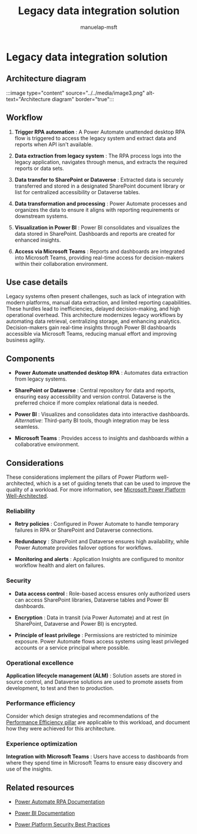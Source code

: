﻿---
title: Legacy data integration solution
description: Learn how to integrate legacy data with modern platforms using Power Automate, SharePoint, Dataverse, Power BI, and Microsoft Teams. 
author: manuelap-msft
ms.subservice: guidance
ms.topic: conceptual
ms.date: 02/05/2025
ms.author: manuelap
ms.reviewer: pankajsharma2087
contributors: 
  - manuelap-msft
search.audienceType: 
  - admin
  - flowmaker
---

# Legacy data integration solution

## Architecture diagram

:::image type="content" source="../../media/image3.png" alt-text="Architecture diagram" border="true":::

## Workflow

1. **Trigger RPA automation** : A Power Automate unattended desktop RPA flow is triggered to access the legacy system and extract data and reports when API isn't available.

2. **Data extraction from legacy system** : The RPA process logs into the legacy application, navigates through menus, and extracts the required reports or data sets.

3. **Data transfer to SharePoint or Dataverse** : Extracted data is securely transferred and stored in a designated SharePoint document library or list for centralized accessibility or Dataverse tables.

4. **Data transformation and processing** : Power Automate processes and organizes the data to ensure it aligns with reporting requirements or downstream systems.

5. **Visualization in Power BI** : Power BI consolidates and visualizes the data stored in SharePoint. Dashboards and reports are created for enhanced insights.

6. **Access via Microsoft Teams** : Reports and dashboards are integrated into Microsoft Teams, providing real-time access for decision-makers within their collaboration environment.

## Use case details

Legacy systems often present challenges, such as lack of integration with modern platforms, manual data extraction, and limited reporting capabilities. These hurdles lead to inefficiencies, delayed decision-making, and high operational overhead. This architecture modernizes legacy workflows by automating data retrieval, centralizing storage, and enhancing analytics. Decision-makers gain real-time insights through Power BI dashboards accessible via Microsoft Teams, reducing manual effort and improving business agility.

## Components

- **Power Automate unattended desktop RPA** : Automates data extraction from legacy systems.

- **SharePoint or Dataverse** : Central repository for data and reports, ensuring easy accessibility and version control. Dataverse is the preferred choice if more complex relational data is needed.

- **Power BI** : Visualizes and consolidates data into interactive dashboards.  
*Alternative*: Third-party BI tools, though integration may be less seamless.

- **Microsoft Teams** : Provides access to insights and dashboards within a collaborative environment.

## Considerations

These considerations implement the pillars of Power Platform well-architected, which is a set of guiding tenets that can be used to improve the quality of a workload. For more information, see [Microsoft Power Platform Well-Architected](https://aka.ms/powa).

### Reliability

- **Retry policies** : Configured in Power Automate to handle temporary failures in RPA or SharePoint and Dataverse connections.

- **Redundancy** : SharePoint and Dataverse ensures high availability, while Power Automate provides failover options for workflows.

- **Monitoring and alerts** : Application Insights are configured to monitor workflow health and alert on failures.

### Security

- **Data access control** : Role-based access ensures only authorized users can access SharePoint libraries, Dataverse tables and Power BI dashboards.

- **Encryption** : Data in transit (via Power Automate) and at rest (in SharePoint, Dataverse and Power BI) is encrypted.

- **Principle of least privilege** : Permissions are restricted to minimize exposure. Power Automate flows access systems using least privileged accounts or a service principal where possible.

### Operational excellence

**Application lifecycle management (ALM)** : Solution assets are stored in source control, and Dataverse solutions are used to promote assets from development, to test and then to production.

### Performance efficiency

Consider which design strategies and recommendations of the [Performance Efficiency pillar](https://learn.microsoft.com/power-platform/well-architected/performance-efficiency/checklist) are applicable to this workload, and document how they were achieved for this architecture.

### Experience optimization

**Integration with Microsoft Teams** : Users have access to dashboards from where they spend time in Microsoft Teams to ensure easy discovery and use of the insights.

## Related resources

- [Power Automate RPA Documentation](https://learn.microsoft.com/en-us/power-automate/desktop-flows/introduction)

- [Power BI Documentation](https://learn.microsoft.com/en-us/power-bi)

- [Power Platform Security Best Practices](https://learn.microsoft.com/en-us/power-platform/well-architected/security/)
